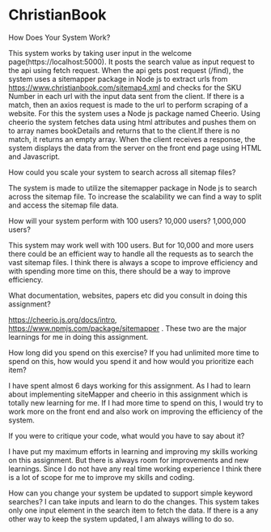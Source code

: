 # ChristianBook

How Does Your System Work?

This system works by taking user input in the welcome page(https://localhost:5000). It posts the search value as input request to the api using fetch request. When the api gets post request (/find), the system uses a sitemapper package in Node js to extract urls from https://www.christianbook.com/sitemap4.xml and checks for the SKU Number in each url with the input data sent from the client. If there is a match, then an axios request is made to the url to perform scraping of a website. For this the system uses a Node js package named Cheerio. Using cheerio the system fetches data using html attributes and pushes them on to array names bookDetails and returns that to the client.If there is no match, it returns an empty array. When the client receives a response, the system displays the data from the server on the front end page using HTML and Javascript.

How could you scale your system to search across all sitemap files?

The system is made to utilize the sitemapper package in Node js to search across the sitemap file. To increase the scalability we can find a way to split and access the sitemap file data.

How will your system perform with 100 users? 10,000 users? 1,000,000 users?

This system may work well with 100 users. But for 10,000 and more users there could be an efficient way to handle all the requests as to search the vast sitemap files. I think there is always a scope to improve efficiency and with spending more time on this, there should be a way to improve efficiency.

What documentation, websites, papers etc did you consult in doing this assignment?

https://cheerio.js.org/docs/intro, https://www.npmjs.com/package/sitemapper . These two are the major learnings for me in doing this assignment.

How long did you spend on this exercise? If you had unlimited more time to spend on this, how would you spend it and how would you prioritize each item?

I have spent almost 6 days working for this assignment. As I had to learn about implementing siteMapper and cheerio in this assignment which is totally new learning for me. If I had more time to spend on this, I would try to work more on the front end and also work on improving the efficiency of the system.

If you were to critique your code, what would you have to say about it?

I have put my maximum efforts in learning and improving my skills working on this assignment. But there is always room for improvements and new learnings. Since I do not have any real time working experience I think there is a lot of scope for me to improve my skills and coding.

How can you change your system be updated to support simple keyword searches?
I can take inputs and learn to do the changes. This system takes only one input element in the search item to fetch the data. If there is a any other way to keep the system updated, I am always willing to do so.


